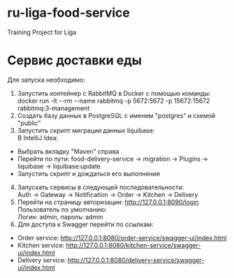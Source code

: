 # ru-liga-food-service
Training Project for Liga

# Сервис доставки еды

Для запуска необходимо:
1. Запустить контейнер с RabbitMQ в Docker с помощью команды:<br>
   docker run -lt --rm --name rabbitmq -p 5672:5672 -p 15672:15672 rabbitmq:3-management
2. Создать базу данных в PostgreSQL с именем "postgres" и схемой "public"
3. Запустить скрипт миграции данных liquibase:<br>
   В IntelliJ Idea:
-  Выбрать вкладку "Maven" справа
-  Перейти по пути: food-delivery-service -> migration -> Plugins -> liquibase -> liquibase:update
-  Запустить скрипт и дождаться его выполнения
4. Запускать сервисы в следующей последовательности:<br>
   Auth -> Gateway -> Notification -> Order -> Kitchen -> Delivery
5. Перейти на страницу авторизации: http://127.0.0.1:8090/login <br>
   Пользователь по умолчанию:<br>
   Логин: admin, пароль: admin
6. Для доступа к Swagger перейти по ссылкам:
-  Order service: http://127.0.0.1:8080/order-service/swagger-ui/index.html
-  Kitchen service: http://127.0.0.1:8080/kitchen-service/swagger-ui/index.html
-  Delivery service: http://127.0.0.1:8080/delivery-service/swagger-ui/index.html